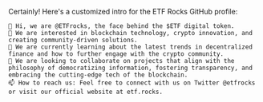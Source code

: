 Certainly! Here's a customized intro for the ETF Rocks GitHub profile:

    👋 Hi, we are @ETFrocks, the face behind the $ETF digital token.
    👀 We are interested in blockchain technology, crypto innovation, and creating community-driven solutions.
    🌱 We are currently learning about the latest trends in decentralized finance and how to further engage with the crypto community.
    💞️ We are looking to collaborate on projects that align with the philosophy of democratizing information, fostering transparency, and embracing the cutting-edge tech of the blockchain.
    📫 How to reach us: Feel free to connect with us on Twitter @etfrocks or visit our official website at etf.rocks.

<!---
ETFrocks/ETFrocks is a ✨ special ✨ repository because its `README.md` (this file) appears on your GitHub profile, showcasing a token that's unique in its mission and approach. A testament to creativity and community engagement, ETF Rocks stands as a beacon in the cryptosphere.
You can click the Preview link to take a look at your changes.
--->
